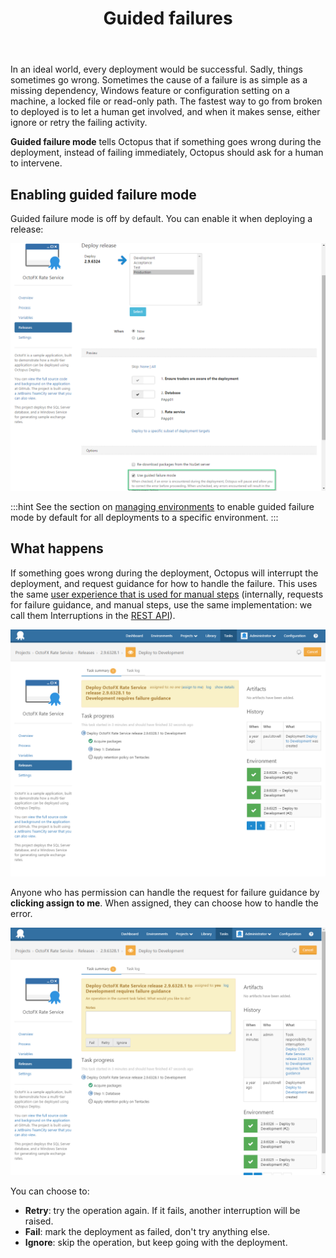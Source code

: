 ﻿---
title: Guided failures
position: 18
---


In an ideal world, every deployment would be successful. Sadly, things sometimes go wrong. Sometimes the cause of a failure is as simple as a missing dependency, Windows feature or configuration setting on a machine, a locked file or read-only path. The fastest way to go from broken to deployed is to let a human get involved, and when it makes sense, either ignore or retry the failing activity.


**Guided failure mode** tells Octopus that if something goes wrong during the deployment, instead of failing immediately, Octopus should ask for a human to intervene.

## Enabling guided failure mode


Guided failure mode is off by default. You can enable it when deploying a release:


![](/docs/images/3048076/3277632.png)




:::hint
See the section on [managing environments](/docs/home/key-concepts/environments.md) to enable guided failure mode by default for all deployments to a specific environment.
:::

## What happens


If something goes wrong during the deployment, Octopus will interrupt the deployment, and request guidance for how to handle the failure. This uses the same [user experience that is used for manual steps](/docs/home/deploying-applications/manual-intervention-and-approvals.md) (internally, requests for failure guidance, and manual steps, use the same implementation: we call them Interruptions in the [REST API](/docs/home/api-and-integration/octopus-rest-api.md)).


![](/docs/images/3048076/3277631.png)


Anyone who has permission can handle the request for failure guidance by **clicking assign to me**. When assigned, they can choose how to handle the error.


![](/docs/images/3048076/3277630.png)


You can choose to:

- **Retry**: try the operation again. If it fails, another interruption will be raised.
- **Fail**: mark the deployment as failed, don't try anything else.
- **Ignore**: skip the operation, but keep going with the deployment.
